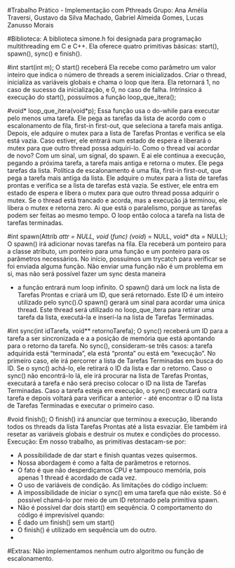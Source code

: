 #Trabalho Prático - Implementação com Pthreads
Grupo: Ana Amélia Traversi, Gustavo da Silva Machado, Gabriel Almeida Gomes, Lucas
Zanusso Morais

#Biblioteca:
A biblioteca simone.h foi designada para programação multithreading em C e C++.
Ela oferece quatro primitivas básicas: start(), spawn(), sync() e finish().

#int start(int m);
O start() receberá
Ela recebe como parâmetro um valor inteiro que indica o número de threads a serem
inicializados.
Criar o thread, inicializa as variáveis globais e chama o loop que itera.
Ela retornará 1, no caso de sucesso da inicialização, e 0, no caso de falha.
Intrínsico á execução do start(), possuímos a função loop_que_itera();

#void* loop_que_itera(void*p);
Essa função usa o do-while para executar pelo menos uma tarefa.
Ele pega as tarefas da lista de acordo com o escalonamento de fila, first-in first-out, que
seleciona a tarefa mais antiga. Depois, ele adquire o mutex para a lista de Tarefas Prontas e
verifica se ela está vazia. Caso estiver, ele entrará num estado de espera e liberará o mutex
para que outro thread possa adquirí-lo.
Como o thread vai acordar de novo? Com um sinal, um signal, do spawn. E ai ele continua
a execução, pegando a próxima tarefa, a tarefa mais antiga e retorna o mutex.
Ele pega tarefas da lista.
Política de escalonamento é uma fila, first-in first-out, que pega a tarefa mais antiga da lista.
Ele adquire o mutex para a lista de tarefas prontas e verifica se a lista de tarefas está vazia.
Se estiver, ele entra em estado de espera e libera o mutex para que outro thread possa
adquirir o mutex.
Se o thread está trancado e acorda, mas a execução já terminou, ele libera o mutex e
retorna zero. Ai que está o paralelismo, porque as tarefas podem ser feitas ao mesmo
tempo.
O loop então coloca a tarefa na lista de tarefas terminadas.

#int spawn(Attrib *attr = NULL, void* (*func) (void*) = NULL, void* dta = NULL);
O spawn() irá adicionar novas tarefas na fila.
Ela receberá um ponteiro para a classe atributo, um ponteiro para uma função e um
ponteiro para os parâmetros necessários.
No início, possuímos um trycatch para verificar se foi enviada alguma função. Não enviar
uma função não é um problema em si, mas não será possível fazer um sync desta maneira
- a função entrará num loop infinito.
O spawn() dará um lock na lista de Tarefas Prontas e criará um ID, que será retornado. Este
ID é um inteiro utilizado pelo sync().O spawn() gerará um sinal para acordar uma única thread. Este thread será utilizado no
loop_que_itera para retirar uma tarefa da lista, executá-la e inserí-la na lista de Tarefas
Terminadas.

#int sync(int idTarefa, void** retornoTarefa);
O sync() receberá um ID para a tarefa a ser sincronizada e a a posição de memória que
está apontando para o retorno da tarefa.
No sync(), consideram-se três casos: a tarefa adquirida está “terminada”, ela está “pronta”
ou está em “execução”.
No primeiro caso, ele irá percorrer a lista de Tarefas Terminadas em busca do ID. Se o
sync() achá-lo, ele retirará o ID da lista e dar o retorno.
Caso o sync() não encontrá-lo lá, ele irá procurar na lista de Tarefas Prontas, executará a
tarefa e não será preciso colocar o ID na lista de Tarefas Terminadas.
Caso a tarefa esteja em execução, o sync() executará outra tarefa e depois voltará para
verificar a anterior - até encontrar o ID na lista de Tarefas Terminadas e executar o primeiro
caso.

#void finish();
O finish() irá anunciar que terminou a execução, liberando todos os threads da lista Tarefas
Prontas até a lista esvaziar. Ele também irá resetar as variáveis globais e destruir os mutex
e condições do processo.
Execução:
Em nosso trabalho, as primitivas destacam-se por:
- A possibilidade de dar start e finish quantas vezes quisermos.
- Nossa abordagem é como a falta de parâmetros e retornos.
- O fato é que não desperdiçamos CPU e tampouco memória, pois apenas 1 thread é
acordado de cada vez.
- O uso de variáveis de condição.
As limitações do código incluem:
- A impossibilidade de iniciar o sync() em uma tarefa que não existe. Só é possível
chamá-lo por meio de um ID retornado pela primitiva spawn.
- Não é possível dar dois start() em sequência.
O comportamento do código é imprevisível quando:
- É dado um finish() sem um start()
- O finish() é utilizado em sequência um do outro.
-
#Extras:
Não implementamos nenhum outro algoritmo ou função de escalonamento.

